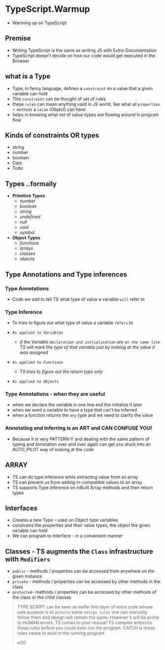 # TypeScript.Warmup

- Warming up on TypeScript

## Premise

- Writing TypeScript is the same as writing JS with Extra-Documentation
- TypeScript doesn't decide on how our code would get executed in the Browser

## what is a Type

- Type, in fancy language, defines a `constraint` on a value that a given variable can hold
- This `constraint` can be thought of set of rules
- these `rules` can mean anything valid in JS world, like what all `properties + methods` a `value` (Object) can have
- helps in knowing what set of value-types are flowing around in program flow

## Kinds of constraints OR types

- string
- number
- boolean
- Date
- Todo

## Types ..formally

- **Primitive Types**
  - _number_
  - _boolean_
  - _string_
  - _undefined_
  - _null_
  - _void_
  - _symbol_
- **Object Types**
  - _functions_
  - _arrays_
  - _classes_
  - _objects_

## Type Annotations and Type inferences

### Type Annotations

- Code we add to tell TS what type of value a variable `will` refer to

### Type Inference

- Ts tries to figure out what type of value a variable `refers` to

- _`As applied to Variables`_
  - _if the Variable `declaration and initialization` are `on the same line` TS will mark the type of that variable just by looking at the value it was assigned_
- _`As applied to Functions`_
  - _TS tries to figure out the return type only_
- _`As applied to Objects`_

### Type Annotations - when they are useful

- when we declare the variable in one line and the initialize it later
- when we want a variable to have a type that can't be inferred
- when a function returns the `any` type and we need to clarify the value

### Annotating and Inferring is an ART and CAN CONFUSE YOU!

- Because it is very PATTERN-Y and dealing with the same pattern of typing and annotation over and over again can get you stuck into an AUTO_PILOT way of looking at the code

## ARRAY

- TS can do type inference while extracting value from an array
- TS can prevent us from adding in-compatible values to an array
- TS supports Type inference on inBuilt Array methods and their return types

## Interfaces

- Creates a new Type - used on Object type variables
- constrains the properties and their value types, the object the given variable can hold
- We can program to Interface - in a convenient manner

## Classes - TS **augments** the `Class` infrastructure with `Modifiers`

- `public` - methods / properties can be accessed from anywhere on the given instance
- `private` - methods / properties can be accessed by other methods in the class
- `protected`- methods / properties can be accessed by other methods of the class or the child classes

> TYPE SCRIPT can be seen as wafer thin layer of extra code whose sole purpose is to `enforce` some `design rules`
> one can manually follow them and design will remain the same. However it will be prone to HUMAN errors.
> TS comes to your rescue!
> TS compiler enforces these rules before you could even run the program.
> CATCH is these rules cease to exist in the running program
>
> oO!)
